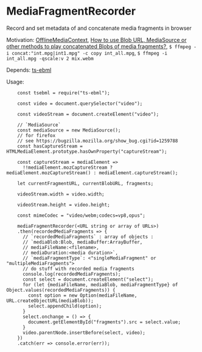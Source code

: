 # MediaFragmentRecorder
Record and set metadata of and concatenate media fragments in browser

Motivation: [OfflineMediaContext](https://github.com/guest271314/OfflineMediaContext#offlinemediacontext), 
            [How to use Blob URL, MediaSource or other methods to play concatenated Blobs of media fragments?](https://stackoverflow.com/questions/45217962/how-to-use-blob-url-mediasource-or-other-methods-to-play-concatenated-blobs-of), `$ ffmpeg -i concat:"int.mpg|int1.mpg" -c copy int_all.mpg`, `$ ffmpeg -i int_all.mpg -qscale:v 2 mix.webm`

Depends: [ts-ebml](https://github.com/legokichi/ts-ebml)

Usage:
```
    const tsebml = require("ts-ebml");

    const video = document.querySelector("video");

    const videoStream = document.createElement("video");

    // `MediaSource`
    const mediaSource = new MediaSource();
    // for firefox 
    // see https://bugzilla.mozilla.org/show_bug.cgi?id=1259788
    const hasCaptureStream = HTMLMediaElement.prototype.hasOwnProperty("captureStream");

    const captureStream = mediaElement =>
      !!mediaElement.mozCaptureStream ? mediaElement.mozCaptureStream() : mediaElement.captureStream();

    let currentFragmentURL, currentBlobURL, fragments;

    videoStream.width = video.width;

    videoStream.height = video.height;

    const mimeCodec = "video/webm;codecs=vp8,opus";

    mediaFragmentRecorder(<URL string or array of URLs>)
    .then(recordedMediaFragments => {
      // `recordedMediaFragments` : array of objects : 
      // `mediaBlob:Blob, mediaBuffer:ArrayBuffer, 
      // mediaFileName:<filename>, 
      // mediaDuration:<media duration>`,
      // `mediaFragmentType`: <"singleMediaFragment" or "multipleMediaFragments">
      // do stuff with recorded media fragments
      console.log(recordedMediaFragments);
      const select = document.createElement("select");
      for (let {mediaFileName, mediaBlob, mediaFragmentType} of Object.values(recordedMediaFragments)) {
        const option = new Option(mediaFileName, URL.createObjectURL(mediaBlob));
        select.appendChild(option);
      }
      select.onchange = () => {
        document.getElementById("fragments").src = select.value;
      }
      video.parentNode.insertBefore(select, video);
    })
    .catch(err => console.error(err));
```

